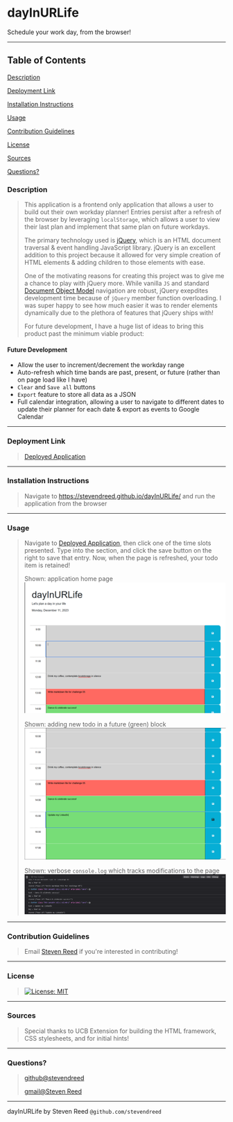 # dayInURLife
Schedule your work day, from the browser!

---
## Table of Contents
[Description](###Description)

[Deployment Link](###Deployment-Link)

[Installation Instructions](###Installation-Instructions)

[Usage](###Usage)

[Contribution Guidelines](###Contribution-Guidelines)

[License](###License)

[Sources](###Sources)

[Questions?](###Questions?)

### Description
>
> This application is a frontend only application that allows a user to build out their own workday planner! Entries persist
> after a refresh of the browser by leveraging `localStorage`, which allows a user to view their last plan and implement that
> same plan on future workdays.
>
> The primary technology used is [jQuery](https://jquery.com/), which is an HTML document traversal & event handling JavaScript
> library. jQuery is an excellent addition to this project because it allowed for very simple creation of HTML elements & adding
> children to those elements with ease.
>
> One of the motivating reasons for creating this project was to give me a chance to play with jQuery more. While vanilla `JS`
> and standard [Document Object Model](https://www.w3schools.com/js/js_htmldom.asp) navigation are robust, jQuery exepdites
> development time because of `jQuery` member function overloading. I was super happy to see how much easier it was to render
> elements dynamically due to the plethora of features that jQuery ships with!
>
> For future development, I have a huge list of ideas to bring this product past the minimum viable product:
#### Future Development
- Allow the user to increment/decrement the workday range
- Auto-refresh which time bands are past, present, or future (rather than on page load like I have)
- `Clear` and `Save all` buttons
- `Export` feature to store all data as a JSON
- Full calendar integration, allowing a user to navigate to different dates to update their planner for each date & export
as events to Google Calendar
---
### Deployment Link
>
> [Deployed Application](https://stevendreed.github.io/dayInURLife/)
---
### Installation Instructions
>
> Navigate to https://stevendreed.github.io/dayInURLife/ and run the application from the browser
---
### Usage
>
> Navigate to [Deployed Application](###Deployment-Link), then click one of the time slots presented. Type into the section,
> and click the save button on the right to save that entry. Now, when the page is refreshed, your todo item is retained!
>
> Shown: application home page ![Home Page](assets/Screenshot01.png)
>
> Shown: adding new todo in a future (green) block ![Adding a new todo](assets/Screenshot02.png)
>
> Shown: verbose `console.log` which tracks modifications to the page ![Console Log](assets/Screenshot03.png)
---
### Contribution Guidelines
>
> Email [Steven Reed](###Questions?) if you're interested in contributing!
---
### License
>
> [![License: MIT](https://img.shields.io/badge/License-MIT-yellow.svg)](https://opensource.org/licenses/MIT)
---
### Sources
>
> Special thanks to UCB Extension for building the HTML framework, CSS stylesheets, and for initial hints!
---
### Questions?
>
> [github@stevendreed](https://github.com/stevendreed)
>
> [gmail@Steven Reed](mailto:steven.daniel.reed@gmail.com)
---
dayInURLife by Steven Reed `@github.com/stevendreed`

